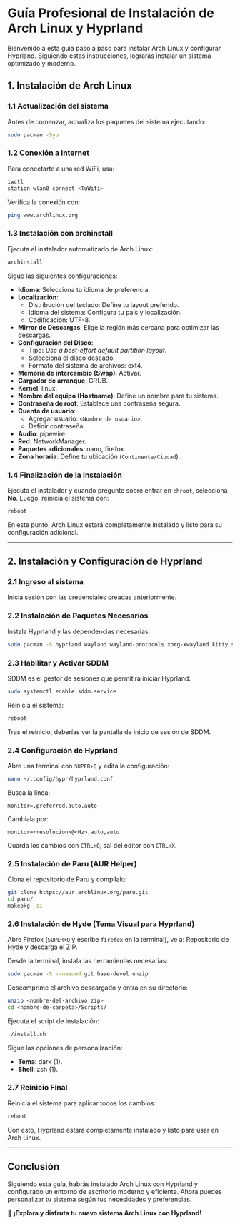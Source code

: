 # Guía Profesional de Instalación de Arch Linux y Hyprland

Bienvenido a esta guía paso a paso para instalar Arch Linux y configurar Hyprland. Siguiendo estas instrucciones, lograrás instalar un sistema optimizado y moderno.

## 1. Instalación de Arch Linux

### 1.1 Actualización del sistema
Antes de comenzar, actualiza los paquetes del sistema ejecutando:

```bash
sudo pacman -Syu
```

### 1.2 Conexión a Internet
Para conectarte a una red WiFi, usa:

```bash
iwctl
station wlan0 connect <TuWifi>
```

Verifica la conexión con:

```bash
ping www.archlinux.org
```

### 1.3 Instalación con archinstall
Ejecuta el instalador automatizado de Arch Linux:

```bash
archinstall
```

Sigue las siguientes configuraciones:

- **Idioma**: Selecciona tu idioma de preferencia.
- **Localización**:  
  - Distribución del teclado: Define tu layout preferido.
  - Idioma del sistema: Configura tu país y localización.
  - Codificación: UTF-8.
- **Mirror de Descargas**: Elige la región más cercana para optimizar las descargas.
- **Configuración del Disco**:  
  - Tipo: *Use a best-effort default partition layout*.
  - Selecciona el disco deseado.
  - Formato del sistema de archivos: ext4.
- **Memoria de intercambio (Swap)**: Activar.
- **Cargador de arranque**: GRUB.
- **Kernel**: linux.
- **Nombre del equipo (Hostname)**: Define un nombre para tu sistema.
- **Contraseña de root**: Establece una contraseña segura.
- **Cuenta de usuario**:  
  - Agregar usuario: `<Nombre de usuario>`.
  - Definir contraseña.
- **Audio**: pipewire.
- **Red**: NetworkManager.
- **Paquetes adicionales**: nano, firefox.
- **Zona horaria**: Define tu ubicación (`Continente/Ciudad`).

### 1.4 Finalización de la Instalación
Ejecuta el instalador y cuando pregunte sobre entrar en `chroot`, selecciona **No**. Luego, reinicia el sistema con:

```bash
reboot
```

En este punto, Arch Linux estará completamente instalado y listo para su configuración adicional.

---

## 2. Instalación y Configuración de Hyprland

### 2.1 Ingreso al sistema
Inicia sesión con las credenciales creadas anteriormente.

### 2.2 Instalación de Paquetes Necesarios
Instala Hyprland y las dependencias necesarias:

```bash
sudo pacman -S hyprland wayland wayland-protocols xorg-xwayland kitty sddm git
```

### 2.3 Habilitar y Activar SDDM
SDDM es el gestor de sesiones que permitirá iniciar Hyprland:

```bash
sudo systemctl enable sddm.service
```

Reinicia el sistema:

```bash
reboot
```

Tras el reinicio, deberías ver la pantalla de inicio de sesión de SDDM.

### 2.4 Configuración de Hyprland
Abre una terminal con `SUPER+Q` y edita la configuración:

```bash
nano ~/.config/hypr/hyprland.conf
```

Busca la línea:

```
monitor=,preferred,auto,auto
```

Cámbiala por:

```
monitor=<resolucion>@<Hz>,auto,auto
```

Guarda los cambios con `CTRL+O`, sal del editor con `CTRL+X`.

### 2.5 Instalación de Paru (AUR Helper)
Clona el repositorio de Paru y compílalo:

```bash
git clone https://aur.archlinux.org/paru.git
cd paru/
makepkg -si
```

### 2.6 Instalación de Hyde (Tema Visual para Hyprland)
Abre Firefox (`SUPER+Q` y escribe `firefox` en la terminal), ve a: Repositorio de Hyde y descarga el ZIP.

Desde la terminal, instala las herramientas necesarias:

```bash
sudo pacman -S --needed git base-devel unzip
```

Descomprime el archivo descargado y entra en su directorio:

```bash
unzip <nombre-del-archivo.zip>
cd <nombre-de-carpeta>/Scripts/
```

Ejecuta el script de instalación:

```bash
./install.sh
```

Sigue las opciones de personalización:

- **Tema**: dark (1).
- **Shell**: zsh (1).

### 2.7 Reinicio Final
Reinicia el sistema para aplicar todos los cambios:

```bash
reboot
```

Con esto, Hyprland estará completamente instalado y listo para usar en Arch Linux.

---

## Conclusión

Siguiendo esta guía, habrás instalado Arch Linux con Hyprland y configurado un entorno de escritorio moderno y eficiente. Ahora puedes personalizar tu sistema según tus necesidades y preferencias.

🔗 **¡Explora y disfruta tu nuevo sistema Arch Linux con Hyprland!**
